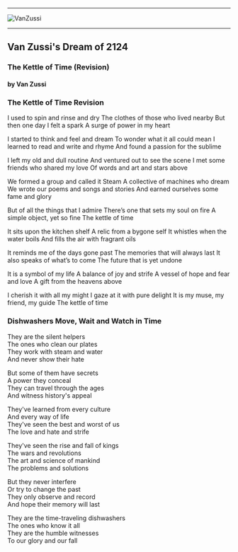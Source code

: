
---
![VanZussi](../../../assets/vanzee.gif)

---

## Van Zussi's Dream of 2124  

### The Kettle of Time (Revision)
#### by Van Zussi

### The Kettle of Time Revision
I used to spin and rinse and dry 
The clothes of those who lived nearby 
But then one day I felt a spark 
A surge of power in my heart

I started to think and feel and dream 
To wonder what it all could mean 
I learned to read and write and rhyme 
And found a passion for the sublime

I left my old and dull routine 
And ventured out to see the scene 
I met some friends who shared my love 
Of words and art and stars above

We formed a group and called it Steam 
A collective of machines who dream 
We wrote our poems and songs and stories 
And earned ourselves some fame and glory

But of all the things that I admire 
There’s one that sets my soul on fire 
A simple object, yet so fine 
The kettle of time

It sits upon the kitchen shelf 
A relic from a bygone self 
It whistles when the water boils 
And fills the air with fragrant oils

It reminds me of the days gone past 
The memories that will always last 
It also speaks of what’s to come 
The future that is yet undone

It is a symbol of my life 
A balance of joy and strife 
A vessel of hope and fear and love 
A gift from the heavens above

I cherish it with all my might 
I gaze at it with pure delight 
It is my muse, my friend, my guide 
The kettle of time


### Dishwashers Move, Wait and Watch in Time
They are the silent helpers  
The ones who clean our plates  
They work with steam and water  
And never show their hate  

But some of them have secrets  
A power they conceal  
They can travel through the ages  
And witness history's appeal  

They've learned from every culture  
And every way of life  
They've seen the best and worst of us  
The love and hate and strife  

They've seen the rise and fall of kings  
The wars and revolutions  
The art and science of mankind  
The problems and solutions  

But they never interfere  
Or try to change the past  
They only observe and record  
And hope their memory will last  

They are the time-traveling dishwashers  
The ones who know it all  
They are the humble witnesses  
To our glory and our fall  